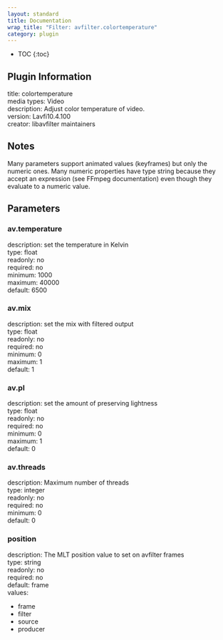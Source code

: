 ```yaml
---
layout: standard
title: Documentation
wrap_title: "Filter: avfilter.colortemperature"
category: plugin
---
```

* TOC
{:toc}

## Plugin Information

title: colortemperature  
media types:
Video  
description: Adjust color temperature of video.  
version: Lavfi10.4.100  
creator: libavfilter maintainers  

## Notes

Many parameters support animated values (keyframes) but only the numeric ones. Many numeric properties have type string because they accept an expression (see FFmpeg documentation) even though they evaluate to a numeric value.

## Parameters

### av.temperature

  
description:
set the temperature in Kelvin  
type: float  
readonly: no  
required: no  
minimum: 1000  
maximum: 40000  
default: 6500  

### av.mix

  
description:
set the mix with filtered output  
type: float  
readonly: no  
required: no  
minimum: 0  
maximum: 1  
default: 1  

### av.pl

  
description:
set the amount of preserving lightness  
type: float  
readonly: no  
required: no  
minimum: 0  
maximum: 1  
default: 0  

### av.threads

  
description:
Maximum number of threads  
type: integer  
readonly: no  
required: no  
minimum: 0  
default: 0  

### position

  
description:
The MLT position value to set on avfilter frames  
type: string  
readonly: no  
required: no  
default: frame  
values:  

* frame
* filter
* source
* producer

